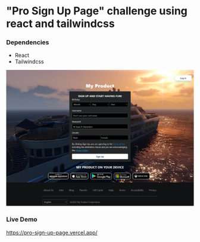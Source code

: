 # "Pro Sign Up Page" challenge using react and tailwindcss

### Dependencies

- React
- Tailwindcss

![desktop-preview](https://github.com/abdelrazek-alaa/pro-sign-up-page/blob/0a8147f0799f08f6629054d666617e25e1e98d98/desktop-preview.png)

### Live Demo
https://pro-sign-up-page.vercel.app/
